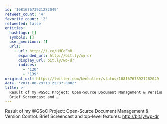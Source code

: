 ```yaml
---
id: '108167673921282049'
retweet_count: '4'
favorite_count: '2'
retweeted: false
entities:
  hashtags: []
  symbols: []
  user_mentions: []
  urls:
    - url: http://t.co/HHCoFnH
      expanded_url: http://bit.ly/wp-dr
      display_url: bit.ly/wp-dr
      indices:
        - '120'
        - '139'
original_url: https://twitter.com/benbalter/status/108167673921282049
date: '2011-08-29T13:22:37.000Z'
title: >-
  Result of my @GSoC Project: Open-Source Document Management & Version Control.
  Brief Screencast and …
---
```


Result of my @GSoC Project: Open-Source Document Management & Version Control. Brief Screencast and top-level features: http://bit.ly/wp-dr
